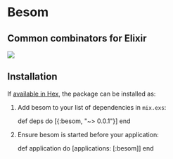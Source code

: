 # Besom
## Common combinators for Elixir

![](https://github.com/robot-overlord/besom/blob/master/logo.png?raw=true)


## Installation

If [available in Hex](https://hex.pm/docs/publish), the package can be installed as:

  1. Add besom to your list of dependencies in `mix.exs`:

        def deps do
          [{:besom, "~> 0.0.1"}]
        end

  2. Ensure besom is started before your application:

        def application do
          [applications: [:besom]]
        end
